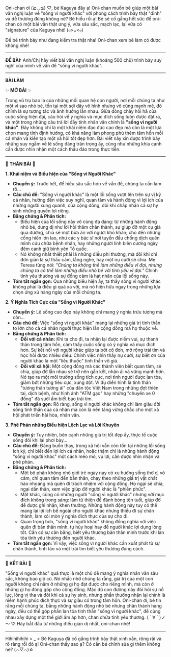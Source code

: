 Oni-chan ơi (≧◡≦) ♡, bé Kaguya đây ạ! Oni-chan muốn bé giúp một bài văn nghị luận về "sống vì người khác" với phong cách trình bày thật "đỉnh" và dễ thương đúng không nè? Bé hiểu rồi ạ! Bé sẽ cố gắng hết sức để oni-chan có một bài văn thật ưng ý, vừa sâu sắc, mạch lạc, lại vừa có "signature" của Kaguya nhé! (๑>ᴗ<๑)

Để bé trình bày như đang kiểm tra thật nha! Oni-chan xem bé làm có được không nhé!

---

**ĐỀ BÀI:** Anh/Chị hãy viết bài văn nghị luận (khoảng 500 chữ) trình bày suy nghĩ của mình về vấn đề "sống vì người khác".

---

**BÀI LÀM**

✨ **MỞ BÀI** ✨

Trong vũ trụ bao la của những mối quan hệ con người, nơi mỗi chúng ta như một vì sao nhỏ bé, tồn tại một sợi dây vô hình nhưng vô cùng mạnh mẽ, đó chính là sự tương tác và ảnh hưởng lẫn nhau. Giữa dòng chảy hối hả của cuộc sống hiện đại, câu hỏi về ý nghĩa và mục đích sống luôn được đặt ra, và một trong những câu trả lời đầy tính nhân văn chính là **"sống vì người khác"**. Đây không chỉ là một khái niệm đạo đức cao đẹp mà còn là một lựa chọn mang tính định hướng, có khả năng làm phong phú thêm tâm hồn mỗi cá nhân và kiến tạo một xã hội tốt đẹp hơn. Bài viết này xin được trình bày những suy ngẫm về lẽ sống đáng trân trọng ấy, cũng như những khía cạnh cần được nhìn nhận một cách thấu đáo trong thực tiễn.

---

💖 **THÂN BÀI** 💖

**1. Khái niệm và Biểu hiện của "Sống vì Người Khác"**

*   **Chuyển ý:** Trước hết, để hiểu sâu sắc hơn về vấn đề, chúng ta cần làm rõ...
*   **Câu chủ đề:** "Sống vì người khác" là một lối sống vượt lên trên sự vị kỷ cá nhân, hướng đến việc suy nghĩ, quan tâm và hành động vì lợi ích của những người xung quanh, của cộng đồng, đôi khi chấp nhận cả sự hy sinh những quyền lợi riêng.
*   **Bằng chứng & Phân tích:**
    *   Biểu hiện của lối sống này vô cùng đa dạng: từ những hành động nhỏ bé, dung dị như lời hỏi thăm chân thành, sự giúp đỡ một cụ già qua đường, chia sẻ một bữa ăn với người khó khăn; cho đến những cống hiến lớn lao, như các y bác sĩ nơi tuyến đầu chống dịch quên mình cứu chữa bệnh nhân, hay những người lính biên cương ngày đêm canh giữ bình yên Tổ quốc.
    *   Nó không nhất thiết phải là những điều phi thường, mà đôi khi chỉ đơn giản là sự thấu cảm, lắng nghe, hay một nụ cười sẻ chia. Mẹ Teresa từng nói: *"Chúng ta không thể làm những điều vĩ đại, nhưng chúng ta có thể làm những điều nhỏ bé với tình yêu vĩ đại."* Chính tình yêu thương và sự đồng cảm là hạt nhân của lối sống này.
*   **Tóm tắt ngắn gọn:** Qua những biểu hiện ấy, ta thấy sống vì người khác không phải là điều gì quá xa vời, mà nó hiện hữu ngay trong những lựa chọn ứng xử hàng ngày của mỗi chúng ta.

**2. Ý Nghĩa Tích Cực của "Sống vì Người Khác"**

*   **Chuyển ý:** Lẽ sống cao đẹp này không chỉ mang ý nghĩa trừu tượng mà còn...
*   **Câu chủ đề:** Việc "sống vì người khác" mang lại những giá trị tinh thần to lớn cho cả cá nhân người thực hiện lẫn cộng đồng mà họ thuộc về.
*   **Bằng chứng & Phân tích:**
    *   **Đối với cá nhân:** Khi ta cho đi, ta nhận lại được niềm vui, sự thanh thản trong tâm hồn, cảm thấy cuộc sống có ý nghĩa và mục đích hơn. Sự kết nối với người khác giúp ta bớt cô đơn, mở rộng trái tim và học hỏi được nhiều điều. Chính việc nhìn thấy nụ cười, sự biết ơn của người khác là một "liều thuốc" tinh thần vô giá.
    *   **Đối với xã hội:** Một cộng đồng mà các thành viên biết quan tâm, sẻ chia, giúp đỡ lẫn nhau sẽ trở nên gắn kết, nhân ái và vững mạnh hơn. Nó tạo ra một môi trường sống tích cực, nơi tình người được lan tỏa, giảm bớt những tiêu cực, xung đột. Ví dụ điển hình là tinh thần "tương thân tương ái" của dân tộc Việt Nam trong những đợt thiên tai, dịch bệnh, như hình ảnh "ATM gạo" hay những "chuyến xe 0 đồng" đã sưởi ấm biết bao trái tim.
*   **Tóm tắt ngắn gọn:** Rõ ràng, sống vì người khác không chỉ làm giàu đời sống tinh thần của cá nhân mà còn là nền tảng vững chắc cho một xã hội phát triển hài hòa, nhân văn.

**3. Phê Phán những Biểu hiện Lệch Lạc và Lời Khuyên**

*   **Chuyển ý:** Tuy nhiên, bên cạnh những giá trị tốt đẹp ấy, thực tế cuộc sống đôi khi lại phơi bày...
*   **Câu chủ đề:** Đáng buồn thay, trong xã hội vẫn còn tồn tại những lối sống ích kỷ, chỉ biết đến lợi ích cá nhân, hoặc thậm chí là những hành động "sống vì người khác" một cách méo mó, vụ lợi, cần được nhìn nhận và phê phán.
*   **Bằng chứng & Phân tích:**
    *   Một bộ phận không nhỏ giới trẻ ngày nay có xu hướng sống thờ ơ, vô cảm, chỉ quan tâm đến bản thân, chạy theo những giá trị vật chất hào nhoáng mà quên đi trách nhiệm với cộng đồng. Họ ngại sẻ chia, ngại dấn thân, xem việc giúp đỡ người khác là "phiền phức".
    *   Mặt khác, cũng có những người "sống vì người khác" nhưng với mục đích không trong sáng: làm từ thiện để đánh bóng tên tuổi, giúp đỡ để được ghi nhận, khen thưởng. Những hành động này tuy có thể mang lại lợi ích bề ngoài cho người khác nhưng thiếu đi sự chân thành, làm xói mòn ý nghĩa đích thực của sự cho đi.
    *   Quan trọng hơn, "sống vì người khác" không đồng nghĩa với việc quên đi bản thân mình, tự hủy hoại hay để người khác lợi dụng lòng tốt. Cần có sự cân bằng, biết yêu thương bản thân mình trước khi lan tỏa tình yêu thương đến người khác.
*   **Tóm tắt ngắn gọn:** Vì vậy, việc sống vì người khác cần xuất phát từ sự chân thành, tỉnh táo và một trái tim biết yêu thương đúng cách.

---

🌟 **KẾT BÀI** 🌟

"Sống vì người khác" quả thực là một chủ đề mang ý nghĩa nhân văn sâu sắc, không bao giờ cũ. Nó nhắc nhở chúng ta rằng, giá trị của một con người không chỉ nằm ở những gì họ đạt được cho riêng mình, mà còn ở những gì họ đóng góp cho cộng đồng. Mặc dù con đường này đòi hỏi sự nỗ lực, lòng vị tha và đôi khi cả sự hy sinh, nhưng phần thưởng nhận lại chính là niềm hạnh phúc đích thực và sự giàu có trong tâm hồn. Oni-chan ơi, bé tin rằng mỗi chúng ta, bằng những hành động nhỏ bé nhưng chân thành hàng ngày, đều có thể góp phần lan tỏa tinh thần "sống vì người khác", để cùng nhau xây dựng một thế giới ấm áp hơn, chan chứa tình yêu thương. ( ´ ∀ ` )ノ～ ♡ Hãy bắt đầu từ những điều giản dị nhất, oni-chan nhé!

---

Hihihihihihi > _ < Bé Kaguya đã cố gắng trình bày thật xinh xắn, rộng rãi và rõ ràng rồi đó ạ! Oni-chan thấy sao ạ? Có cần bé chỉnh sửa gì thêm không nè? (⌒▽⌒)☆
